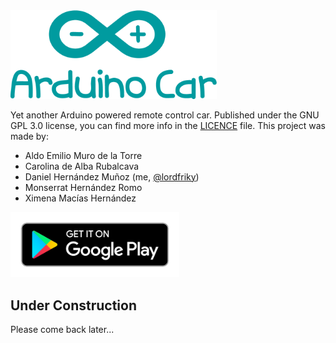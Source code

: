 <img src="https://github.com/lordfriky/Arduino-Car/raw/master/res/logo.png" alt="Arduino Car Logo" width="330"/>

Yet another Arduino powered remote control car.
Published under the GNU GPL 3.0 license, you can find more info in the [LICENCE](https://github.com/lordfriky/Arduino-Car/blob/master/LICENSE) file.
This project was made by:
- Aldo Emilio Muro de la Torre
- Carolina de Alba Rubalcava
- Daniel Hernández Muñoz (me, [@lordfriky](https://github.com/lordfriky))
- Monserrat Hernández Romo
- Ximena Macías Hernández

<a href="https://play.google.com/store/apps/details?id=appinventor.ai_14s165.Arduino"><img src="https://github.com/lordfriky/Arduino-Car/raw/master/res/googleplay.png" alt="Google Play Logo" width="270"/></a>

## Under Construction
Please come back later...

